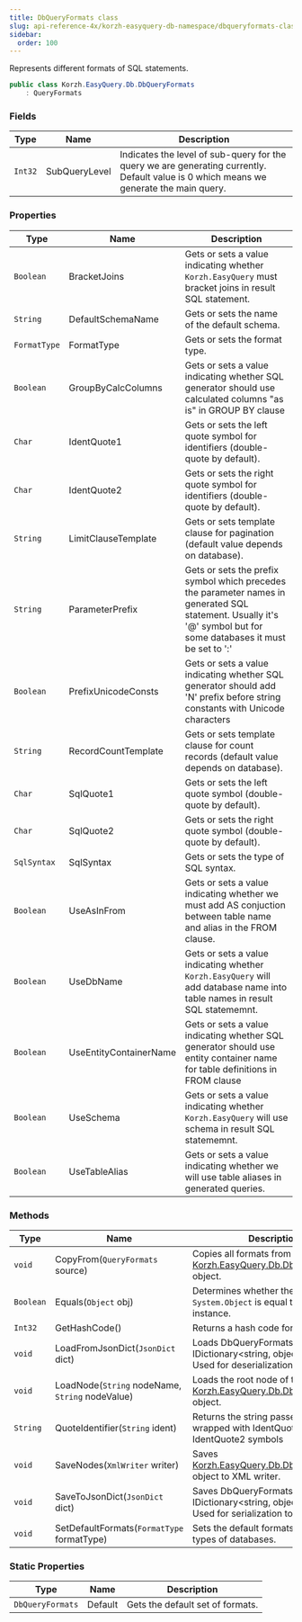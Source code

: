 ```yaml
---
title: DbQueryFormats class
slug: api-reference-4x/korzh-easyquery-db-namespace/dbqueryformats-class
sidebar:
  order: 100
---
```


Represents different formats of SQL statements.
```csharp
public class Korzh.EasyQuery.Db.DbQueryFormats
    : QueryFormats

```

### Fields

| Type | Name | Description | 
| --- | --- | --- | 
| `Int32` | SubQueryLevel | Indicates the level of sub-query for the query we are generating currently.  Default value is 0 which means we generate the main query. | 


### Properties

| Type | Name | Description | 
| --- | --- | --- | 
| `Boolean` | BracketJoins | Gets or sets a value indicating whether `Korzh.EasyQuery` must bracket joins in result SQL statement. | 
| `String` | DefaultSchemaName | Gets or sets the name of the default schema. | 
| `FormatType` | FormatType | Gets or sets the format type. | 
| `Boolean` | GroupByCalcColumns | Gets or sets a value indicating whether SQL generator should use calculated columns "as is" in GROUP BY clause | 
| `Char` | IdentQuote1 | Gets or sets the left quote symbol for identifiers (double-quote by default). | 
| `Char` | IdentQuote2 | Gets or sets the right quote symbol for identifiers (double-quote by default). | 
| `String` | LimitClauseTemplate | Gets or sets template clause for pagination (default value depends on database). | 
| `String` | ParameterPrefix | Gets or sets the prefix symbol which precedes the parameter names in generated SQL statement.  Usually it's '@' symbol but for some databases it must be set to ':' | 
| `Boolean` | PrefixUnicodeConsts | Gets or sets a value indicating whether SQL generator should add 'N' prefix before string constants with Unicode characters | 
| `String` | RecordCountTemplate | Gets or sets template clause for count records (default value depends on database). | 
| `Char` | SqlQuote1 | Gets or sets the left quote symbol (double-quote by default). | 
| `Char` | SqlQuote2 | Gets or sets the right quote symbol (double-quote by default). | 
| `SqlSyntax` | SqlSyntax | Gets or sets the type of SQL syntax. | 
| `Boolean` | UseAsInFrom | Gets or sets a value indicating whether we must add AS conjuction between table name and alias in the FROM clause. | 
| `Boolean` | UseDbName | Gets or sets a value indicating whether `Korzh.EasyQuery` will add database name into table names in result SQL statememnt. | 
| `Boolean` | UseEntityContainerName | Gets or sets a value indicating whether SQL generator should use entity container name for table definitions in FROM clause | 
| `Boolean` | UseSchema | Gets or sets a value indicating whether `Korzh.EasyQuery` will use schema in result SQL statememnt. | 
| `Boolean` | UseTableAlias | Gets or sets a value indicating whether we will use table aliases in generated queries. | 


### Methods

| Type | Name | Description | 
| --- | --- | --- | 
| `void` | CopyFrom(`QueryFormats` source) | Copies all formats from some [Korzh.EasyQuery.Db.DbQueryFormats](///////////////easyquery/docs/api-reference-4x/korzh-easyquery-db-namespace/dbqueryformats-class) object. | 
| `Boolean` | Equals(`Object` obj) | Determines whether the specified `System.Object` is equal to this instance. | 
| `Int32` | GetHashCode() | Returns a hash code for this instance. | 
| `void` | LoadFromJsonDict(`JsonDict` dict) | Loads DbQueryFormats from the IDictionary&lt;string, object&gt; object.  Used for deserialization from JSON | 
| `void` | LoadNode(`String` nodeName, `String` nodeValue) | Loads the root node of the [Korzh.EasyQuery.Db.DbQueryFormats](///////////////easyquery/docs/api-reference-4x/korzh-easyquery-db-namespace/dbqueryformats-class) object. | 
| `String` | QuoteIdentifier(`String` ident) | Returns the string passed in paraters wrapped with IdentQuote1 and IdentQuote2 symbols | 
| `void` | SaveNodes(`XmlWriter` writer) | Saves [Korzh.EasyQuery.Db.DbQueryFormats](///////////////easyquery/docs/api-reference-4x/korzh-easyquery-db-namespace/dbqueryformats-class) object to XML writer. | 
| `void` | SaveToJsonDict(`JsonDict` dict) | Saves DbQueryFormats to IDictionary&lt;string, object&gt; object.  Used for serialization to JSON | 
| `void` | SetDefaultFormats(`FormatType` formatType) | Sets the default formats for different types of databases. | 


### Static Properties

| Type | Name | Description | 
| --- | --- | --- | 
| `DbQueryFormats` | Default | Gets the default set of formats. |
